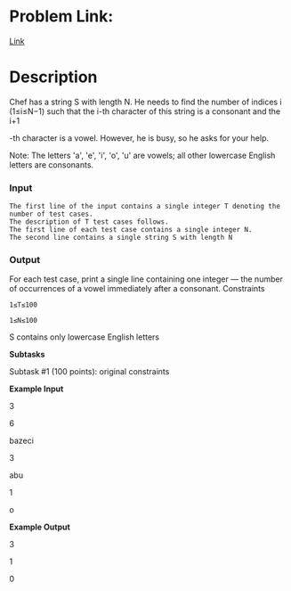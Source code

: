 # Problem Link:

[Link]()
# Description

Chef has a string S with length N. He needs to find the number of indices i (1≤i≤N−1) such that the i-th character of this string is a consonant and the i+1

-th character is a vowel. However, he is busy, so he asks for your help.

Note: The letters 'a', 'e', 'i', 'o', 'u' are vowels; all other lowercase English letters are consonants.
### Input

    The first line of the input contains a single integer T denoting the number of test cases.
    The description of T test cases follows.
    The first line of each test case contains a single integer N.
    The second line contains a single string S with length N


### Output

For each test case, print a single line containing one integer ― the number of occurrences of a vowel immediately after a consonant.
Constraints

    1≤T≤100

    1≤N≤100
S contains only lowercase English letters

**Subtasks**

Subtask #1 (100 points): original constraints

**Example Input**

3

6

bazeci

3

abu

1

o

**Example Output**

3

1

0
